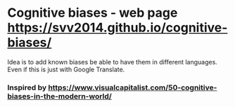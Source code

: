 # Cognitive biases - web page https://svv2014.github.io/cognitive-biases/

 Idea is to add known biases be able to have them in different languages. 
 Even if this is just with Google Translate.

### Inspired by https://www.visualcapitalist.com/50-cognitive-biases-in-the-modern-world/